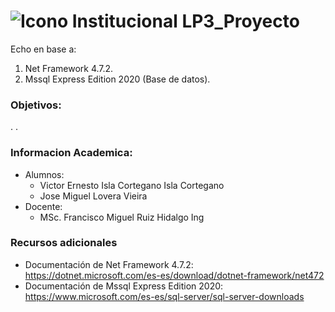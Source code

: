 # ![Icono Institucional](https://enlinea.unapiquitos.edu.pe/images/escudo.png) LP3_Proyecto
Echo en base a:
1. Net Framework 4.7.2.
2. Mssql Express Edition 2020 (Base de datos).
### Objetivos:
.
.
### Informacion Academica:
- Alumnos:
	- Victor Ernesto Isla Cortegano Isla Cortegano
	- Jose Miguel Lovera Vieira
- Docente:
	- MSc. Francisco Miguel Ruiz Hidalgo Ing
### Recursos adicionales
- Documentación de Net Framework 4.7.2: https://dotnet.microsoft.com/es-es/download/dotnet-framework/net472
- Documentación de Mssql Express Edition 2020: https://www.microsoft.com/es-es/sql-server/sql-server-downloads


